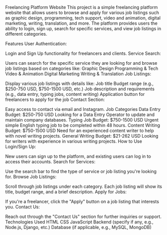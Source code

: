 Freelancing Platform Website
This project is a simple freelancing platform website that allows users to browse and apply for various job listings such as graphic design, programming, tech support, video and animation, digital marketing, writing, translation, and more. The platform provides users the ability to login, sign up, search for specific services, and view job listings in different categories.

Features
User Authentication:

Login and Sign Up functionality for freelancers and clients.
Service Search:

Users can search for the specific service they are looking for and browse job listings based on categories like:
Graphic Design
Programming & Tech
Video & Animation
Digital Marketing
Writing & Translation
Job Listings:

Display various job listings with details like:
Job title
Budget range (e.g., $250-750 USD, $750-1500 USD, etc.)
Job description and requirements (e.g., data entry, typing jobs, content writing)
Application button for freelancers to apply for the job
Contact Section:

Easy access to contact via email and Instagram.
Job Categories
Data Entry
Budget: $250-750 USD
Looking for a Data Entry Operator to update and maintain company databases.
Typing Job
Budget: $750-1500 USD
Urgent simple English typing job to be completed within 48 hours.
Content Writing
Budget: $750-1500 USD
Need for an experienced content writer to help with novel writing projects.
General Writing
Budget: $21-262 USD
Looking for writers with experience in various writing projects.
How to Use
Login/Sign Up:

New users can sign up to the platform, and existing users can log in to access their accounts.
Search for Services:

Use the search bar to find the type of service or job listing you're looking for.
Browse Job Listings:

Scroll through job listings under each category. Each job listing will show its title, budget range, and a brief description.
Apply for Jobs:

If you're a freelancer, click the "Apply" button on a job listing that interests you.
Contact Us:

Reach out through the "Contact Us" section for further inquiries or support.
Technologies Used
HTML
CSS
JavaScript
Backend (specify if any, e.g., Node.js, Django, etc.)
Database (if applicable, e.g., MySQL, MongoDB)
